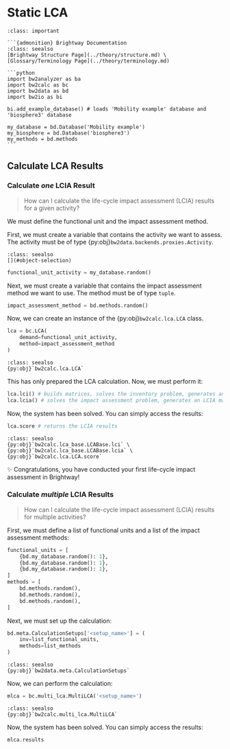 # Static LCA

````{admonition} Prerequisites
:class: important

```{admonition} Brightway Documentation
:class: seealso
[Brightway Structure Page](../theory/structure.md) \
[Glossary/Terminology Page](../theory/terminology.md)

```python
import bw2analyzer as ba
import bw2calc as bc
import bw2data as bd
import bw2io as bi

bi.add_example_database() # loads 'Mobility example' database and 'biosphere3' database

my_database = bd.Database('Mobility example')
my_biosphere = bd.Database('biosphere3')
my_methods = bd.methods
```
````

## Calculate LCA Results

### Calculate _one_ LCIA Result

> How can I calculate the life-cycle impact assessment (LCIA) results for a given activity?

We must define the functional unit and the impact assessment method.

First, we must create a variable that contains the activity we want to assess. The activity must be of type {py:obj}`bw2data.backends.proxies.Activity`.

```{admonition} Getting Started
:class: seealso
[](#object-selection)
```

```python
functional_unit_activity = my_database.random()
```

Next, we must create a variable that contains the impact assessment method we want to use. The method must be of type `tuple`.

```python
impact_assessment_method = bd.methods.random()
```

Now, we can create an instance of the {py:obj}`bw2calc.lca.LCA` class.

```python
lca = bc.LCA(
    demand=functional_unit_activity,
    method=impact_assessment_method
)
```

```{admonition} API Documentation
:class: seealso
{py:obj}`bw2calc.lca.LCA`
```

This has only prepared the LCA calculation. Now, we must perform it:

```python
lca.lci() # builds matrices, solves the inventory problem, generates an LCI matrix
lca.lcia() # solves the impact assessment problem, generates an LCIA matrix
```

Now, the system has been solved. You can simply access the results:

```python
lca.score # returns the LCIA results
```

```{admonition} API Documentation
:class: seealso
{py:obj}`bw2calc.lca_base.LCABase.lci` \
{py:obj}`bw2calc.lca_base.LCABase.lcia` \
{py:obj}`bw2calc.lca.LCA.score`
```

✨ Congratulations, you have conducted your first life-cycle impact assessment in Brightway!

### Calculate _multiple_ LCIA Results

> How can I calculate the life-cycle impact assessment (LCIA) results for multiple activities?

First, we must define a list of functional units and a list of the impact assessment methods:

```python
functional_units = [
    {bd.my_database.random(): 1},
    {bd.my_database.random(): 1},
    {bd.my_database.random(): 1},
]
methods = [
    bd.methods.random(),
    bd.methods.random(),
    bd.methods.random(),
]
```

Next, we must set up the calculation:

```python
bd.meta.CalculationSetups['<setup_name>'] = (
    inv=list_functional_units,
    methods=list_methods
)
```

```{admonition} API Documentation
:class: seealso
{py:obj}`bw2data.meta.CalculationSetups`
```

Now, we can perform the calculation:

```python
mlca = bc.multi_lca.MultiLCA('<setup_name>')
```

```{admonition} API Documentation
:class: seealso
{py:obj}`bw2calc.multi_lca.MultiLCA`
```

Now, the system has been solved. You can simply access the results:

```python
mlca.results
```
